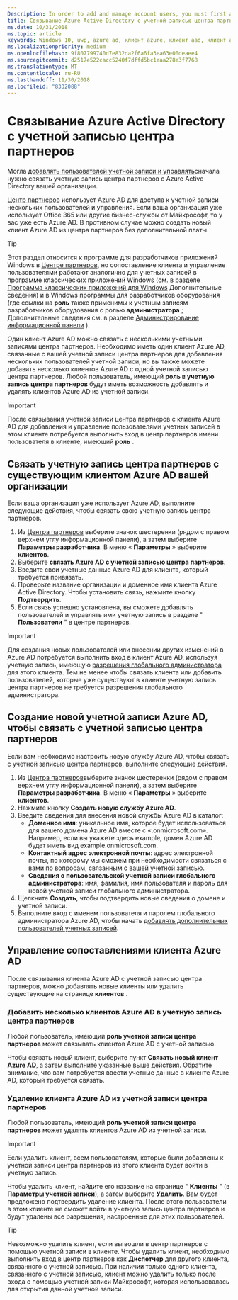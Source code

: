 ```yaml
---
Description: In order to add and manage account users, you must first associate your Partner Center account with your organization's Azure Active Directory.
title: Связывание Azure Active Directory с учетной записью центра партнеров
ms.date: 10/31/2018
ms.topic: article
keywords: Windows 10, uwp, azure ad, клиент azure, клиент aad, клиент azure ad, управление клиентами, клиенты
ms.localizationpriority: medium
ms.openlocfilehash: 9f807799740d7e832da2f6a6fa3ea63e00deaee4
ms.sourcegitcommit: d2517e522cacc5240f7dffd5bc1eaa278e3f7768
ms.translationtype: MT
ms.contentlocale: ru-RU
ms.lasthandoff: 11/30/2018
ms.locfileid: "8332088"
---
```

# <a name="associate-azure-active-directory-with-your-partner-center-account"></a>Связывание Azure Active Directory с учетной записью центра партнеров

Могла [добавлять пользователей учетной записи и управлять](add-users-groups-and-azure-ad-applications.md)сначала нужно связать учетную запись центра партнеров с Azure Active Directory вашей организации. 

[Центр партнеров](https://partner.microsoft.com/dashboard) использует Azure AD для доступа к учетной записи нескольких пользователей и управления. Если ваша организация уже использует Office 365 или другие бизнес-службы от Майкрософт, то у вас уже есть Azure AD. В противном случае можно создать новый клиент Azure AD из центра партнеров без дополнительной платы.

> [!TIP]
> Этот раздел относится к программе для разработчиков приложений Windows в [Центре партнеров](https://partner.microsoft.com/dashboard), но сопоставление клиента и управление пользователями работают аналогично для учетных записей в программе классических приложений Windows (см. в разделе [Программа классических приложений для Windows](https://docs.microsoft.com/windows/desktop/appxpkg/windows-desktop-application-program#add-and-manage-account-users) Дополнительные сведения) и в Windows программы для разработчиков оборудования (где ссылки на **роль** также применимы к учетным записям разработчиков оборудования с ролью **администратора** ; Дополнительные сведения см. в разделе [Администрирование информационной панели](https://docs.microsoft.com/windows-hardware/drivers/dashboard/dashboard-administration) ).

Один клиент Azure AD можно связать с несколькими учетными записями центра партнеров. Необходимо иметь один клиент Azure AD, связанные с вашей учетной записи центра партнеров для добавления нескольких пользователей учетной записи, но вы также можете добавить несколько клиентов Azure AD с одной учетной записью центра партнеров. Любой пользователь, имеющий **роль в учетную запись центра партнеров** будут иметь возможность добавлять и удалять клиентов Azure AD из учетной записи.

> [!IMPORTANT]
> После связывания учетной записи центра партнеров с клиента Azure AD для добавления и управление пользователями учетных записей в этом клиенте потребуется выполнить вход в центр партнеров имени пользователя в клиенте, имеющий **роль** .


## <a name="associate-your-partner-center-account-with-your-organizations-existing-azure-ad-tenant"></a>Связать учетную запись центра партнеров с существующим клиентом Azure AD вашей организации

Если ваша организация уже использует Azure AD, выполните следующие действия, чтобы связать свою учетную запись центра партнеров.

1.  Из [Центра партнеров](https://partner.microsoft.com/dashboard) выберите значок шестеренки (рядом с правом верхнем углу информационной панели), а затем выберите **Параметры разработчика**. В меню « **Параметры** » выберите **клиентов**.
2.  Выберите **связать Azure AD с учетной записью центра партнеров**.
3.  Введите свои учетные данные Azure AD для клиента, который требуется привязать.
4.  Проверьте название организации и доменное имя клиента Azure Active Directory. Чтобы установить связь, нажмите кнопку **Подтвердить**.
5.  Если связь успешно установлена, вы сможете добавлять пользователей и управлять ими учетную запись в разделе " **Пользователи** " в центре партнеров.

> [!IMPORTANT]
> Для создания новых пользователей или внесении других изменений в Azure AD потребуется выполнить вход в клиент Azure AD, используя учетную запись, имеющую [разрешения глобального администратора](https://docs.microsoft.com/azure/active-directory/users-groups-roles/directory-assign-admin-roles) для этого клиента. Тем не менее чтобы связать клиента или добавить пользователей, которые уже существуют в клиенте учетную запись центра партнеров не требуется разрешения глобального администратора.


## <a name="create-a-brand-new-azure-ad-to-associate-with-your-partner-center-account"></a>Создание новой учетной записи Azure AD, чтобы связать с учетной записью центра партнеров

Если вам необходимо настроить новую службу Azure AD, чтобы связать с учетной записью центра партнеров, выполните следующие действия.

1.  Из [Центра партнеров](https://partner.microsoft.com/dashboard)выберите значок шестеренки (рядом с правом верхнем углу информационной панели), а затем выберите **Параметры разработчика**. В меню « **Параметры** » выберите **клиентов**.
2.  Нажмите кнопку **Создать новую службу Azure AD**.
3.  Введите сведения для внесения новой службы Azure AD в каталог:
    - **Доменное имя**: уникальное имя, которое будет использоваться для вашего домена Azure AD вместе с «.onmicrosoft.com». Например, если вы укажете здесь example, домен Azure AD будет иметь вид example.onmicrosoft.com.
    - **Контактный адрес электронной почты**: адрес электронной почты, по которому мы сможем при необходимости связаться с вами по вопросам, связанным с вашей учетной записью.
    - **Сведения о пользовательской учетной записи глобального администратора**: имя, фамилия, имя пользователя и пароль для новой учетной записи глобального администратора.
4.  Щелкните **Создать**, чтобы подтвердить новые сведения о домене и учетной записи.
5.  Выполните вход с именем пользователя и паролем глобального администратора Azure AD, чтобы начать [добавлять дополнительных пользователей учетных записей](add-users-groups-and-azure-ad-applications.md).


## <a name="manage-azure-ad-tenant-associations"></a>Управление сопоставлениями клиента Azure AD

После связывания клиента Azure AD с учетной записью центра партнеров, можно добавлять новые клиенты или удалить существующие на странице **клиентов** .


### <a name="add-multiple-azure-ad-tenants-to-your-partner-center-account"></a>Добавить несколько клиентов Azure AD в учетную запись центра партнеров

Любой пользователь, имеющий **роль учетной записи центра партнеров** может связывать клиентов Azure AD с учетной записью.

Чтобы связать новый клиент, выберите пункт **Связать новый клиент Azure AD**, а затем выполните указанные выше действия. Обратите внимание, что вам потребуется ввести учетные данные в клиенте Azure AD, который требуется связать.


### <a name="remove-an-azure-ad-tenant-from-your-partner-center-account"></a>Удаление клиента Azure AD из учетной записи центра партнеров

Любой пользователь, имеющий **роль учетной записи центра партнеров** может удалять клиентов Azure AD из учетной записи.

> [!IMPORTANT]
> Если удалить клиент, всем пользователям, которые были добавлены к учетной записи центра партнеров из этого клиента будет войти в учетную запись. 

Чтобы удалить клиент, найдите его название на странице " **Клиенты** " (в **Параметры учетной записи**), а затем выберите **Удалить**. Вам будет предложено подтвердить удаление клиента. После этого пользователи в этом клиенте не сможет войти в учетную запись центра партнеров и будут удалены все разрешения, настроенные для этих пользователей.

> [!TIP]
> Невозможно удалить клиент, если вы вошли в центр партнеров с помощью учетной записи в клиенте. Чтобы удалить клиент, необходимо выполнить вход в центр партнеров как **Диспетчер** для другого клиента, связанного с учетной записью. При наличии только одного клиента, связанного с учетной записью, клиент можно удалить только после входа с помощью учетной записи Майкрософт, которая использовалась для открытия данной учетной записи.


